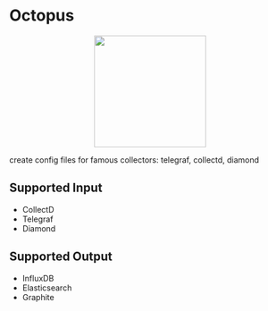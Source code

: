 # Octopus

<p align="center">
  <img src="http://www.misskatecuttables.com/uploads/shopping_cart/9057/large_octopus3.png" width="200"/>
<p/>

create config files for famous collectors: telegraf, collectd, diamond

## Supported Input

- CollectD
- Telegraf
- Diamond

## Supported Output

- InfluxDB
- Elasticsearch
- Graphite
